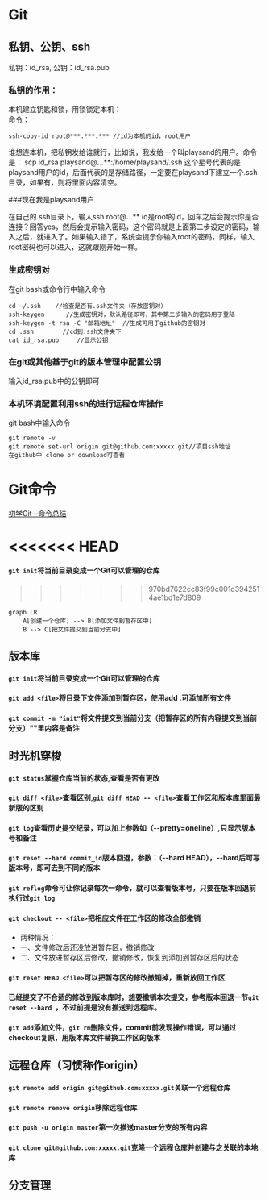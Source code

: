 # Git

## 私钥、公钥、ssh

私钥：id_rsa, 公钥：id_rsa.pub

### 私钥的作用：
本机建立钥匙和锁，用锁锁定本机：    
命令：
```
ssh-copy-id root@***.***.*** //id为本机的id，root用户
```
谁想连本机，把私钥发给谁就行，比如说，我发给一个叫playsand的用户。命令是：
scp id_rsa playsand@***.***.*.***:/home/playsand/.ssh  这个星号代表的是playsand用户的id，后面代表的是存储路径，一定要在playsand下建立一个.ssh目录，如果有，则将里面内容清空。

###现在我是playsand用户

在自己的.ssh目录下，输入ssh root@***.***.*.*** id是root的id，回车之后会提示你是否连接？回答yes，然后会提示输入密码，这个密码就是上面第二步设定的密码，输入之后，就进入了。如果输入错了，系统会提示你输入root的密码，同样，输入root密码也可以进入，这就跟刚开始一样。

### 生成密钥对
在git bash或命令行中输入命令
```
cd ~/.ssh    //检查是否有.ssh文件夹（存放密钥对）
ssh-keygen      //生成密钥对，默认路径即可，其中第二步输入的密码用于登陆
ssh-keygen -t rsa -C "邮箱地址"  //生成可用于github的密钥对
cd .ssh        //cd到.ssh文件夹下
cat id_rsa.pub     //显示公钥
```

### 在git或其他基于git的版本管理中配置公钥
输入id_rsa.pub中的公钥即可

### 本机环境配置利用ssh的进行远程仓库操作
git bash中输入命令
```
git remote -v
git remote set-url origin git@github.com:xxxxx.git//项目ssh地址
在github中 clone or download可查看
```

# Git命令 
[初学Git--命令总结](https://www.cnblogs.com/chris0710/p/8925977.html)

<<<<<<< HEAD
=======
#### `git init`将当前目录变成一个Git可以管理的仓库
>>>>>>> 970bd7622cc83f99c001d3942514ae1bd1e7d809

```mermaid
graph LR
    A[创建一个仓库] --> B[添加文件到暂存区中]
    B --> C[把文件提交到当前分支中] 
```

## 版本库

#### `git init`将当前目录变成一个Git可以管理的仓库

#### `git add <file>`将目录下文件添加到暂存区，使用add .可添加所有文件

#### `git commit -m "init"`将文件提交到当前分支（把暂存区的所有内容提交到当前分支）""里内容是备注

## 时光机穿梭

#### `git status`掌握仓库当前的状态,查看是否有更改

#### `git diff <file>`查看区别,`git diff HEAD -- <file>`查看工作区和版本库里面最新版的区别

#### `git log`查看历史提交纪录，可以加上参数如（--pretty=oneline）,只显示版本号和备注
#### `git reset --hard commit_id`版本回退，参数：（--hard HEAD），--hard后可写版本号，即可去到不同的版本
#### `git reflog`命令可让你记录每次一命令，就可以查看版本号，只要在版本回退前执行过`git log`

#### `git checkout -- <file>`把相应文件在工作区的修改全部撤销
- 两种情况：
- 一、文件修改后还没放进暂存区，撤销修改
- 二、文件放进暂存区后修改，撤销修改，恢复到添加到暂存区后的状态

#### `git reset HEAD <file>`可以把暂存区的修改撤销掉，重新放回工作区

#### 已经提交了不合适的修改到版本库时，想要撤销本次提交，参考版本回退一节`git reset --hard `，不过前提是没有推送到远程库。

#### `git add`添加文件，`git rm`删除文件，commit前发现操作错误，可以通过checkout复原，用版本库文件替换工作区的版本


## 远程仓库（习惯称作origin）

#### `git remote add origin git@github.com:xxxxx.git`关联一个远程仓库

#### `git remote remove origin`移除远程仓库

#### `git push -u origin master`第一次推送master分支的所有内容

#### `git clone git@github.com:xxxxx.git`克隆一个远程仓库并创建与之关联的本地库

## 分支管理

#### 


